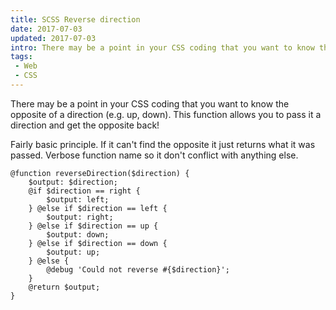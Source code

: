 ```yaml
---
title: SCSS Reverse direction
date: 2017-07-03
updated: 2017-07-03
intro: There may be a point in your CSS coding that you want to know the opposite of a direction (e.g. up, down). This function allows you to pass it a direction and get the opposite back!
tags:
 - Web
 - CSS
---
```


There may be a point in your CSS coding that you want to know the opposite of a direction (e.g. up, down). This function allows you to pass it a direction and get the opposite back!​

Fairly basic principle. If it can't find the opposite it just returns what it was passed. Verbose function name so it don't conflict with anything else.

<pre class="language-scss"><code>@function reverseDirection($direction) {
	$output: $direction;
	@if $direction == right {
		$output: left;
	} @else if $direction == left {
		$output: right;
	} @else if $direction == up {
		$output: down;
	} @else if $direction == down {
		$output: up;
	} @else {
		@debug 'Could not reverse #{$direction}';
	}
	@return $output;
}</code></pre>